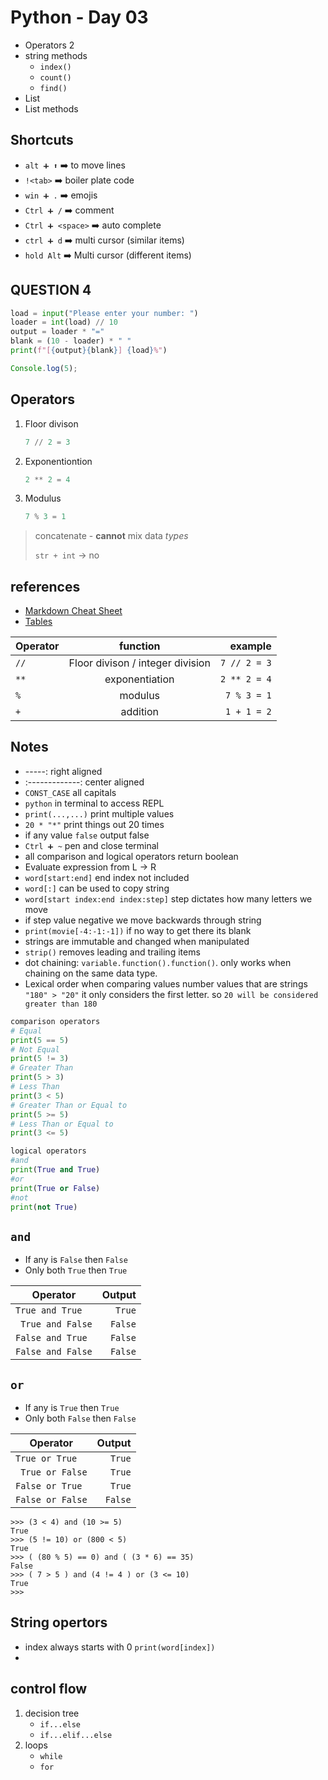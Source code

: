 # Python - Day 03

- Operators 2
- string methods
  - `index() `
  - `count()`
  - `find()`
- List
- List methods

## Shortcuts

- `alt ➕ ⬆️` ➡️ to move lines
- `!<tab>` ➡️ boiler plate code
- `win ➕ .` ➡️ emojis
- `Ctrl ➕ /` ➡️ comment
- `Ctrl ➕ <space>` ➡️ auto complete
- `ctrl ➕ d` ➡️ multi cursor (similar items)
- `hold Alt` ➡️ Multi cursor (different items)

## QUESTION 4

```Python
load = input("Please enter your number: ")
loader = int(load) // 10
output = loader * "="
blank = (10 - loader) * " "
print(f"[{output}{blank}] {load}%")
```

```js
Console.log(5);
```

## Operators

1. Floor divison
   ```Python
   7 // 2 = 3
   ```
2. Exponentiontion
   ```Python
   2 ** 2 = 4
   ```
3. Modulus
   ```Python
   7 % 3 = 1
   ```

> concatenate - **cannot** mix data _types_
>
> `str + int` -> no

## references

- [Markdown Cheat Sheet](https://www.markdownguide.org/cheat-sheet/)
- [Tables](https://github.com/adam-p/markdown-here/wiki/markdown-cheatsheet#tables)

| Operator |             function             |      example |
| -------- | :------------------------------: | -----------: |
| `//`     | Floor divison / integer division | `7 // 2 = 3` |
| `**`     |          exponentiation          | `2 ** 2 = 4` |
| `%`      |             modulus              |  `7 % 3 = 1` |
| `+`      |             addition             |  `1 + 1 = 2` |

## Notes

- -----: right aligned
- :-------------: center aligned
- `CONST_CASE` all capitals
- `python` in terminal to access REPL
- `print(...,...)` print multiple values
- `20 * "*"` print things out 20 times
- if any value `false` output false
- `Ctrl ➕ ~` pen and close terminal
- all comparison and logical operators return boolean
- Evaluate expression from L -> R
- `word[start:end]` end index not included
- `word[:]` can be used to copy string
- `word[start index:end index:step]` step dictates how many letters we move
- if step value negative we move backwards through string
- `print(movie[-4:-1:-1])` if no way to get there its blank
- strings are immutable and changed when manipulated
- `strip()` removes leading and trailing items
- dot chaining: `variable.function().function()`. only works when chaining on the same data type.
- Lexical order when comparing values number values that are strings `"180" > "20"` it only considers the first letter. so `20 will be considered greater than 180`

```Python
comparison operators
# Equal
print(5 == 5)
# Not Equal
print(5 != 3)
# Greater Than
print(5 > 3)
# Less Than
print(3 < 5)
# Greater Than or Equal to
print(5 >= 5)
# Less Than or Equal to
print(3 <= 5)

logical operators
#and
print(True and True)
#or
print(True or False)
#not
print(not True)
```

## `and`

- If any is `False` then `False`
- Only both `True` then `True`

| Operator          |  Output |
| ----------------- | ------: |
| `True and True`   |  `True` |
| ` True and False` | `False` |
| `False and True`  | `False` |
| `False and False` | `False` |

## `or`

- If any is `True` then `True`
- Only both `False` then `False`

| Operator         |  Output |
| ---------------- | ------: |
| `True or True`   |  `True` |
| ` True or False` |  `True` |
| `False or True`  |  `True` |
| `False or False` | `False` |

```
>>> (3 < 4) and (10 >= 5)
True
>>> (5 != 10) or (800 < 5)
True
>>> ( (80 % 5) == 0) and ( (3 * 6) == 35)
False
>>> ( 7 > 5 ) and (4 != 4 ) or (3 <= 10)
True
>>>

```

## String opertors

- index always starts with 0 `print(word[index])`
-

## control flow

1. decision tree
   - `if...else`
   - `if...elif...else`
2. loops
   - `while`
   - `for`
